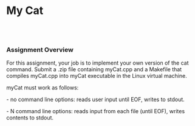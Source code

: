 
<h1>My Cat</h1>
<br><br>

<h3>Assignment Overview</h3>
<p>For this assignment, your job is to implement your own version of the cat command.  Submit a .zip file containing myCat.cpp and a Makefile that compiles myCat.cpp into myCat executable in the Linux virtual machine.
</p>

<p>myCat must work as follows:</p>
<p>- no command line options: reads user input until EOF, writes to stdout.</p>
<p>- N command line options: reads input from each file (until EOF), writes contents to stdout.</p>
